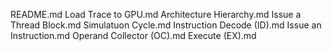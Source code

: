README.md
Load Trace to GPU.md
Architecture Hierarchy.md
Issue a Thread Block.md
Simulatuon Cycle.md
Instruction Decode (ID).md
Issue an Instruction.md
Operand Collector (OC).md
Execute (EX).md